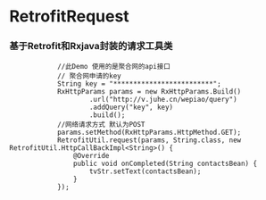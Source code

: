# RetrofitRequest
### 基于Retrofit和Rxjava封装的请求工具类

                //此Demo 使用的是聚合网的api接口
                // 聚合网申请的key
                String key = "*************************";
                RxHttpParams params = new RxHttpParams.Build()
                        .url("http://v.juhe.cn/wepiao/query")
                        .addQuery("key", key)
                        .build();
                //网络请求方式 默认为POST
                params.setMethod(RxHttpParams.HttpMethod.GET);
                RetrofitUtil.request(params, String.class, new RetrofitUtil.HttpCallBackImpl<String>() {
                    @Override
                    public void onCompleted(String contactsBean) {
                        tvStr.setText(contactsBean);
                    }
                });
